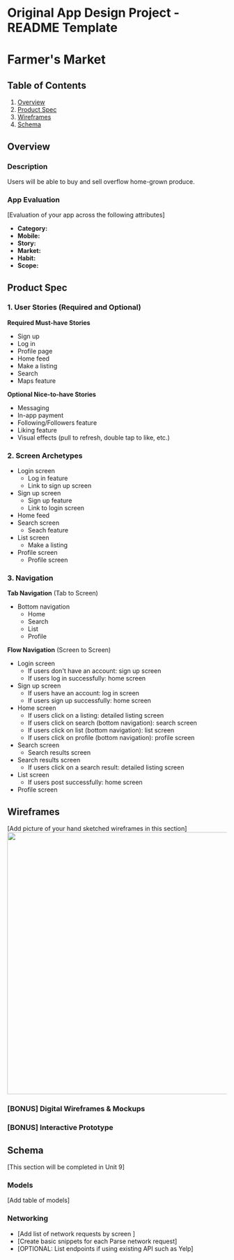 Original App Design Project - README Template
===

# Farmer's Market

## Table of Contents
1. [Overview](#Overview)
1. [Product Spec](#Product-Spec)
1. [Wireframes](#Wireframes)
2. [Schema](#Schema)

## Overview
### Description
Users will be able to buy and sell overflow home-grown produce.

### App Evaluation
[Evaluation of your app across the following attributes]
- **Category:** 
- **Mobile:**
- **Story:**
- **Market:**
- **Habit:**
- **Scope:**

## Product Spec

### 1. User Stories (Required and Optional)

**Required Must-have Stories**

* Sign up
* Log in
* Profile page
* Home feed
* Make a listing
* Search
* Maps feature

**Optional Nice-to-have Stories**

* Messaging
* In-app payment 
* Following/Followers feature
* Liking feature
* Visual effects (pull to refresh, double tap to like, etc.)

### 2. Screen Archetypes

* Login screen
   * Log in feature
   * Link to sign up screen
* Sign up screen
   * Sign up feature
   * Link to login screen
* Home feed
* Search screen
   * Seach feature
* List screen
   * Make a listing
* Profile screen
   * Profile screen 

### 3. Navigation

**Tab Navigation** (Tab to Screen)

* Bottom navigation
   * Home
   * Search
   * List
   * Profile

**Flow Navigation** (Screen to Screen)

* Login screen
   * If users don't have an account: sign up screen
   * If users log in successfully: home screen
* Sign up screen
   * If users have an account: log in screen
   * If users sign up successfully: home screen
* Home screen
   * If users click on a listing: detailed listing screen
   * If users click on search (bottom navigation): search screen
   * If users click on list (bottom navigation): list screen
   * If users click on profile (bottom navigation): profile screen
* Search screen
   * Search results screen
* Search results screen 
   * If users click on a search result: detailed listing screen
* List screen
   * If users post successfully: home screen
* Profile screen

## Wireframes
[Add picture of your hand sketched wireframes in this section]
<img src="YOUR_WIREFRAME_IMAGE_URL" width=600>

### [BONUS] Digital Wireframes & Mockups

### [BONUS] Interactive Prototype

## Schema 
[This section will be completed in Unit 9]
### Models
[Add table of models]
### Networking
- [Add list of network requests by screen ]
- [Create basic snippets for each Parse network request]
- [OPTIONAL: List endpoints if using existing API such as Yelp]
